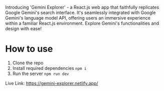 Introducing 'Gemini Explorer' - a React.js web app that faithfully replicates Google Gemini's search interface. It's seamlessly integrated with Google Gemini's language model API, offering users an immersive experience within a familiar React.js environment. Explore Gemini's functionalities and design with ease!

# How to use

1. Clone the repo  
2. Install required dependencies <code>npm i</code>
3. Run the server <code>npm run dev</code> 
   
Live Link: https://gemini-explorer.netlify.app/ 
